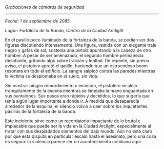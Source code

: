 _Grabaciones de cámaras de seguridad_

---

_Fecha: 1 de septiembre de 2085_

_Lugar: Fortaleza de la Banda, Centro de la Ciudad Arclight_

En el pasillo poco iluminado de la fortaleza de la banda, se podían ver dos figuras discutiendo intensamente. Una figura, vestida con un elegante traje negro y gafas de sol, sostenía una pistola apuntando a la cabeza de otro hombre. A pesar de ser amenazado, el segundo hombre permanecía desafiante, gritando algo sobre traición y lealtad. De repente, sin previo aviso, el pistolero apretó el gatillo, haciendo que un estruendoso boom resonara en todo el edificio. La sangre salpicó contra las paredes mientras la víctima se desplomaba en el suelo, sin vida.

Sin mostrar ningún remordimiento o emoción, el pistolero se alejó tranquilamente de la escena mientras se limpiaba la mano enguantada en sus pantalones. Sus pasos eran rápidos y decididos, lo que sugería que tenía algún lugar importante a donde ir. A medida que desaparecía alrededor de la esquina, el silencio volvió a caer sobre los inquietantes pasillos de la fortaleza de la banda.

Este incidente sirve como un recordatorio impactante de lo brutal e implacable que puede ser la vida en la Ciudad Arclight, especialmente al tratar con sus despiadados elementos del bajo mundo. Aún no está claro por qué esta disputa en particular escaló hasta el asesinato, pero una cosa es segura: la violencia parece ser un acontecimiento cotidiano aquí
